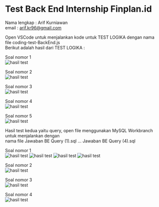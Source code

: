 # Test Back End Internship Finplan.id

Nama lengkap : Arif Kurniawan <br/>
email : arif.kr96@gmail.com <br/>

Open VSCode untuk menjalankan kode untuk TEST LOGIKA dengan nama file coding-test-BackEnd.js <br/>
Berikut adalah hasil dari TEST LOGIKA :<br/>

Soal nomor 1<br/>
![hasil test](https://github.com/Arifkrniawan/testBE/blob/master/Soal%20Logika%20nomor%201.png)

Soal nomor 2 <br/>
![hasil test](https://github.com/Arifkrniawan/testBE/blob/master/Soal%20Logika%20nomor%202.png)

Soal nomor 3 <br/>
![hasil test](https://github.com/Arifkrniawan/testBE/blob/master/Soal%20Logika%20nomor%203.png)

Soal nomor 4 <br/>
![hasil test](https://github.com/Arifkrniawan/testBE/blob/master/Soal%20Logika%20nomor%204.png)

Soal nomor 5 <br/>
![hasil test](https://github.com/Arifkrniawan/testBE/blob/master/Soal%20Logika%20nomor%205.png)


Hasil test kedua yaitu query, open file menggunakan MySQL Workbranch untuk menjalankan dengan <br/>
nama file Jawaban BE Query (1).sql ... Jawaban BE Query (4).sql <br/>

Soal nomor 1 <br/>
![hasil test](https://github.com/Arifkrniawan/testBE/blob/master/Jawaban%20BE%20SQL%20nomor%201%20a.png)
![hasil test](https://github.com/Arifkrniawan/testBE/blob/master/Jawaban%20BE%20SQL%20nomor%201%20b.png)
![hasil test](https://github.com/Arifkrniawan/testBE/blob/master/Jawaban%20BE%20SQL%20nomor%201%20c.png)
![hasil test](https://github.com/Arifkrniawan/testBE/blob/master/Jawaban%20BE%20SQL%20nomor%201.png)

Soal nomor 2 <br/>
![hasil test](https://github.com/Arifkrniawan/testBE/blob/master/Jawaban%20BE%20SQL%20nomor%202.png)

Soal nomor 3 <br/>
![hasil test](https://github.com/Arifkrniawan/testBE/blob/master/Jawaban%20BE%20SQL%20nomor%203.png)

Soal nomor 4 <br/>
![hasil test](https://github.com/Arifkrniawan/testBE/blob/master/Jawaban%20BE%20SQL%20nomor%204.png)
